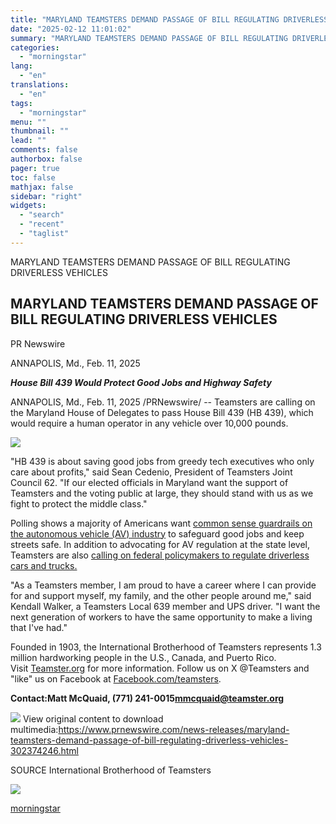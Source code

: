 ```yaml
---
title: "MARYLAND TEAMSTERS DEMAND PASSAGE OF BILL REGULATING DRIVERLESS VEHICLES"
date: "2025-02-12 11:01:02"
summary: "MARYLAND TEAMSTERS DEMAND PASSAGE OF BILL REGULATING DRIVERLESS VEHICLES MARYLAND TEAMSTERS DEMAND PASSAGE OF BILL REGULATING DRIVERLESS VEHICLES PR Newswire ANNAPOLIS, Md., Feb. 11, 2025 House Bill 439 Would Protect Good Jobs and Highway Safety ANNAPOLIS, Md., Feb. 11, 2025 /PRNewswire/ -- Teamsters are calling on the Maryland House of..."
categories:
  - "morningstar"
lang:
  - "en"
translations:
  - "en"
tags:
  - "morningstar"
menu: ""
thumbnail: ""
lead: ""
comments: false
authorbox: false
pager: true
toc: false
mathjax: false
sidebar: "right"
widgets:
  - "search"
  - "recent"
  - "taglist"
---
```


MARYLAND TEAMSTERS DEMAND PASSAGE OF BILL REGULATING DRIVERLESS VEHICLES

MARYLAND TEAMSTERS DEMAND PASSAGE OF BILL REGULATING DRIVERLESS VEHICLES
------------------------------------------------------------------------

PR Newswire

ANNAPOLIS, Md., Feb. 11, 2025


***House Bill 439 Would Protect Good Jobs and Highway Safety***

ANNAPOLIS, Md., Feb. 11, 2025 /PRNewswire/ -- Teamsters are calling on the Maryland House of Delegates to pass House Bill 439 (HB 439), which would require a human operator in any vehicle over 10,000 pounds.

[![](https://mma.prnewswire.com/media/33969/Teamsters_v1_Logo.jpg)](https://mma.prnewswire.com/media/33969/Teamsters_v1_Logo.html)

"HB 439 is about saving good jobs from greedy tech executives who only care about profits," said Sean Cedenio, President of Teamsters Joint Council 62. "If our elected officials in Maryland want the support of Teamsters and the voting public at large, they should stand with us as we fight to protect the middle class."

Polling shows a majority of Americans want [common sense guardrails on the autonomous vehicle (AV) industry](https://c212.net/c/link/?t=0&l=en&o=4360851-1&h=1442418637&u=https%3A%2F%2Fnewsroom.aaa.com%2F2024%2F03%2Faaa-fear-of-self-driving-cars-persists-as-industry-faces-an-uncertain-future%2F&a=common+sense+guardrails+on+the+autonomous+vehicle+(AV)+industry) to safeguard good jobs and keep streets safe. In addition to advocating for AV regulation at the state level, Teamsters are also [calling on federal policymakers to regulate driverless cars and trucks.](https://c212.net/c/link/?t=0&l=en&o=4360851-1&h=3823980147&u=https%3A%2F%2Fteamster.org%2F2023%2F09%2Fteamsters-autonomous-vehicle-federal-policy-principles%2F&a=calling+on+federal+policymakers+to+regulate+driverless+cars+and+trucks.)

"As a Teamsters member, I am proud to have a career where I can provide for and support myself, my family, and the other people around me," said Kendall Walker, a Teamsters Local 639 member and UPS driver. "I want the next generation of workers to have the same opportunity to make a living that I've had."

Founded in 1903, the International Brotherhood of Teamsters represents 1.3 million hardworking people in the U.S., Canada, and Puerto Rico. Visit [Teamster.org](https://c212.net/c/link/?t=0&l=en&o=4360851-1&h=3685974406&u=https%3A%2F%2Fteamster.org%2F&a=Teamster.org) for more information. Follow us on X @Teamsters and "like" us on Facebook at [Facebook.com/teamsters](https://c212.net/c/link/?t=0&l=en&o=4360851-1&h=1930724508&u=https%3A%2F%2Fwww.facebook.com%2Fteamsters&a=Facebook.com%2Fteamsters).

**Contact:**Matt McQuaid, (771) 241-0015**[mmcquaid@teamster.org](mailto:mmcquaid@teamster.org)**

 ![](https://c212.net/c/img/favicon.png?sn=PH17481&sd=2025-02-11) View original content to download multimedia:<https://www.prnewswire.com/news-releases/maryland-teamsters-demand-passage-of-bill-regulating-driverless-vehicles-302374246.html>

SOURCE International Brotherhood of Teamsters


 ![](https://rt.prnewswire.com/rt.gif?NewsItemId=PH17481&Transmission_Id=202502112146PR_NEWS_USPR_____PH17481&DateId=20250211)

[morningstar](https://www.morningstar.com/news/pr-newswire/20250211ph17481/maryland-teamsters-demand-passage-of-bill-regulating-driverless-vehicles)
